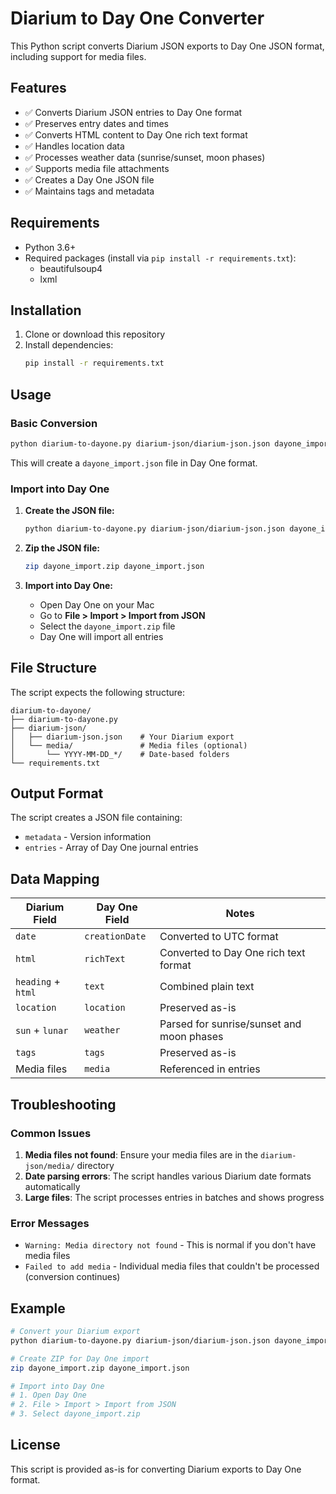 # Diarium to Day One Converter

This Python script converts Diarium JSON exports to Day One JSON format, including support for media files.

## Features

- ✅ Converts Diarium JSON entries to Day One format
- ✅ Preserves entry dates and times
- ✅ Converts HTML content to Day One rich text format
- ✅ Handles location data
- ✅ Processes weather data (sunrise/sunset, moon phases)
- ✅ Supports media file attachments
- ✅ Creates a Day One JSON file
- ✅ Maintains tags and metadata

## Requirements

- Python 3.6+
- Required packages (install via `pip install -r requirements.txt`):
  - beautifulsoup4
  - lxml

## Installation

1. Clone or download this repository
2. Install dependencies:
   ```bash
   pip install -r requirements.txt
   ```

## Usage

### Basic Conversion

```bash
python diarium-to-dayone.py diarium-json/diarium-json.json dayone_import.json
```

This will create a `dayone_import.json` file in Day One format.

### Import into Day One

1. **Create the JSON file:**
   ```bash
   python diarium-to-dayone.py diarium-json/diarium-json.json dayone_import.json
   ```

2. **Zip the JSON file:**
   ```bash
   zip dayone_import.zip dayone_import.json
   ```

3. **Import into Day One:**
   - Open Day One on your Mac
   - Go to **File > Import > Import from JSON**
   - Select the `dayone_import.zip` file
   - Day One will import all entries

## File Structure

The script expects the following structure:
```
diarium-to-dayone/
├── diarium-to-dayone.py
├── diarium-json/
│   ├── diarium-json.json    # Your Diarium export
│   └── media/               # Media files (optional)
│       └── YYYY-MM-DD_*/    # Date-based folders
└── requirements.txt
```

## Output Format

The script creates a JSON file containing:
- `metadata` - Version information
- `entries` - Array of Day One journal entries

## Data Mapping

| Diarium Field | Day One Field | Notes |
|---------------|---------------|-------|
| `date` | `creationDate` | Converted to UTC format |
| `html` | `richText` | Converted to Day One rich text format |
| `heading` + `html` | `text` | Combined plain text |
| `location` | `location` | Preserved as-is |
| `sun` + `lunar` | `weather` | Parsed for sunrise/sunset and moon phases |
| `tags` | `tags` | Preserved as-is |
| Media files | `media` | Referenced in entries |

## Troubleshooting

### Common Issues

1. **Media files not found**: Ensure your media files are in the `diarium-json/media/` directory
2. **Date parsing errors**: The script handles various Diarium date formats automatically
3. **Large files**: The script processes entries in batches and shows progress

### Error Messages

- `Warning: Media directory not found` - This is normal if you don't have media files
- `Failed to add media` - Individual media files that couldn't be processed (conversion continues)

## Example

```bash
# Convert your Diarium export
python diarium-to-dayone.py diarium-json/diarium-json.json dayone_import.json

# Create ZIP for Day One import
zip dayone_import.zip dayone_import.json

# Import into Day One
# 1. Open Day One
# 2. File > Import > Import from JSON
# 3. Select dayone_import.zip
```

## License

This script is provided as-is for converting Diarium exports to Day One format. 